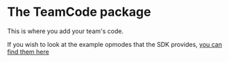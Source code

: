 # The TeamCode package

This is where you add your team's code.

If you wish to look at the example opmodes that the SDK provides, 
[you can find them here](https://github.com/FIRST-Tech-Challenge/FtcRobotController/tree/master/FtcRobotController/src/main/java/org/firstinspires/ftc/robotcontroller/external/samples)
